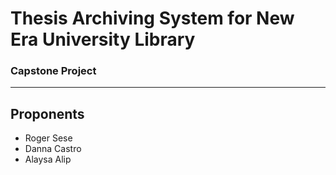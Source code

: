 <h1>Thesis Archiving System for New Era University Library</h1>
<h3>Capstone Project</h3>
<hr>
<h2>Proponents</h2>
<ul>
<li>Roger Sese</li>
<li>Danna Castro</li>
<li>Alaysa Alip</li>
</ul>
